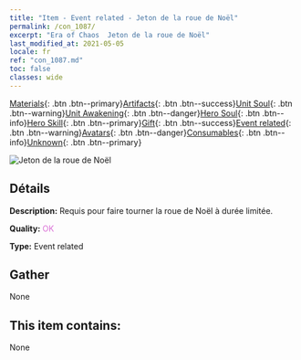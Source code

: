 ```yaml
---
title: "Item - Event related - Jeton de la roue de Noël"
permalink: /con_1087/
excerpt: "Era of Chaos  Jeton de la roue de Noël"
last_modified_at: 2021-05-05
locale: fr
ref: "con_1087.md"
toc: false
classes: wide
---
```

 [Materials](/ItemsFR/){: .btn .btn--primary}[Artifacts](/ItemsFR/Artifacts/){: .btn .btn--success}[Unit Soul](/ItemsFR/UnitSoul/){: .btn .btn--warning}[Unit Awakening](/ItemsFR/UnitAwakening/){: .btn .btn--danger}[Hero Soul](/ItemsFR/HeroSoul/){: .btn .btn--info}[Hero Skill](/ItemsFR/HeroSkill/){: .btn .btn--primary}[Gift](/ItemsFR/Gift/){: .btn .btn--success}[Event related](/ItemsFR/Events/){: .btn .btn--warning}[Avatars](/ItemsFR/Avatars/){: .btn .btn--danger}[Consumables](/ItemsFR/Consumables/){: .btn .btn--info}[Unknown](/ItemsFR/Unknown/){: .btn .btn--primary}

 ![Jeton de la roue de Noël](/images/t/i_690013.png)

## Détails
 **Description:** Requis pour faire tourner la roue de Noël à durée limitée.

 **Quality:** <span style="color: #DA70D6">OK</span>

 **Type:** Event related

## Gather

  None

## This item contains:

  None


